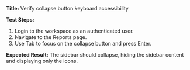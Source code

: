 **Title:** Verify collapse button keyboard accessibility

**Test Steps:**
1. Login to the workspace as an authenticated user.
2. Navigate to the Reports page.
3. Use Tab to focus on the collapse button and press Enter.


**Expected Result:**
The sidebar should collapse, hiding the sidebar content and displaying only the icons.
